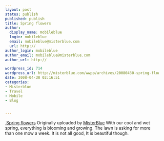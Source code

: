```yaml
---
layout: post
status: publish
published: publish
title: Spring flowers
author:
  display_name: mobileblue
  login: mobileblue
  email: mobileblue@misterblue.com
  url: http://
author_login: mobileblue
author_email: mobileblue@misterblue.com
author_url: http://

wordpress_id: 714
wordpress_url: http://misterblue.com/wwpp/archives/20080430-spring-flowers
date: 2008-04-30 02:16:51
categories:
- Misterblue
- Travel
- Mobile
- Blog


---
```

<span class="flickr-blog-content">
  <span class="flickr-blog-image">
    <a href="http://www.flickr.com/photos/misterblue/2454630165/" title="photo sharing" class="flickr-blog-image">
       <img src="http://farm3.static.flickr.com/2155/2454630165_186fa705a2_m.jpg" alt="" class="flickr-blog-image" />
    </a>
    <span class="flickr-blog-image-title">
      <a href="http://www.flickr.com/photos/misterblue/2454630165/">Spring flowers</a>
    </span>
    <span class="flickr-blog-image-credit">
      Originally uploaded by <a href="http://www.flickr.com/people/misterblue/">MisterBlue</a>
    </span>
  </span>
  <span class="flickr-blog-body">
    With our cool and wet spring, everything is blooming and growing. The lawn is asking for more than one mow a week. It is not all good, It is beautiful though.
  </span>
</span>
<br clear="all" />
